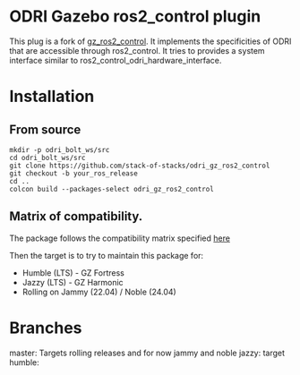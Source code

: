 # ODRI Gazebo ros2_control plugin 

This plug is a fork of [gz_ros2_control](https://github.com/ros-controls/gz_ros2_control).
It implements the specificities of ODRI that are accessible through ros2_control.
It tries to provides a system interface similar to ros2_control_odri_hardware_interface.

# Installation

## From source
```
mkdir -p odri_bolt_ws/src
cd odri_bolt_ws/src
git clone https://github.com/stack-of-stacks/odri_gz_ros2_control
git checkout -b your_ros_release
cd ..
colcon build --packages-select odri_gz_ros2_control
```

## Matrix of compatibility.
The package follows the compatibility matrix specified [here](https://gazebosim.org/docs/latest/ros_installation/)

Then the target is to  try to maintain this package for:
- Humble (LTS) - GZ Fortress
- Jazzy (LTS) - GZ Harmonic
- Rolling on Jammy (22.04) / Noble (24.04)

# Branches

master: Targets rolling releases and for now jammy and noble
jazzy: target 
humble:
